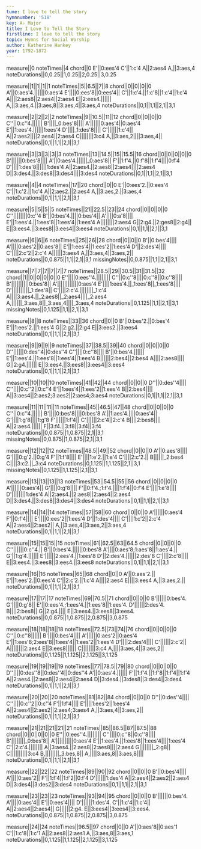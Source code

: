 ```yaml
---
tune: I love to tell the story
hymnnumber: '518'
key: A♭ Major
title: I Love to Tell the Story
firstline: I love to tell the story
topic: Hymns for Social Worship
author: Katherine Hankey
year: 1792-1872
---
```

measure||0
noteTimes||4
chord||0
E'||0:ees'4
C'||1:c'4
A||2:aes4
A,||3:aes,4
noteDurations||0,0.25||1,0.25||2,0.25||3,0.25

measure||1||1||1||1
noteTimes||5||6.5||7||8
chord||0||0||0||0
A'||0:aes'4.||||||0:aes'4
E'||||0:ees'8||0:ees'4||
C'||1:c'4.||1:c'8||1:c'4||1:c'4
A||||2:aes8||2:aes4||2:aes4
E||2:ees4.||||||
A,||3:aes,4.||3:aes,8||3:aes,4||3:aes,4
noteDurations||0,1||1,1||2,1||3,1

measure||2||2||2||2
noteTimes||9||10.5||11||12
chord||0||0||0||0
C''||0:c''4.||||||
B'||||_0:bes'8||||
A'||||||0:aes'4||0:aes'4
E'||1:ees'4.||||||1:ees'4
D'||||_1:des'8||||
C'||||||1:c'4||
A||2:aes2||||2:aes4||2:aes4
C||||||||3:c4
A,||3:aes,2||||3:aes,4||
noteDurations||0,1||1,1||2,1||3,1

measure||3||3||3||3||3
noteTimes||13||14.5||15||15.5||16
chord||0||0||0||0||0
B'||||||0:bes'8||||
A'||0:aes'4.||||||_0:aes'8||
F'||1:f'4.||0:f'8||1:f'4||||0:f'4
D'||||1:des'8||||||1:des'4
A||2:aes4.||2:aes8||2:aes4||||2:aes4
D||3:des4.||3:des8||3:des4||||3:des4
noteDurations||0,1||1,1||2,1||3,1

measure||4||4
noteTimes||17||20
chord||0||0
E'||0:ees'2.||0:ees'4
C'||1:c'2.||1:c'4
A||2:aes2.||2:aes4
A,||3:aes,2.||3:aes,4
noteDurations||0,1||1,1||2,1||3,1

measure||5||5||5||5
noteTimes||21||22.5||23||24
chord||0||0||0||0
C''||||||||0:c''4
B'||0:bes'4.||||0:bes'4||
A'||||0:a'8||||
E'||1:ees'4.||1:ees'8||1:ees'4||1:ees'4
A||||||||2:aes4
G||2:g4.||2:ges8||2:g4||
E||3:ees4.||3:ees8||3:ees4||3:ees4
noteDurations||0,1||1,1||2,1||3,1

measure||6||6||6
noteTimes||25||26||28
chord||0||0||0
B'||0:bes'4||||
A'||||0:aes'2||0:aes'8||
E'||1:ees'4||1:ees'2||1:ees'4
D'||2:des'4||||
C'||||2:c'2||2:c'4
A||||||3:aes4
A,||3:aes,4||3:aes,2||
noteDurations||0,0.875||1,1||2,1||3,1
missingNotes||0,0.875||1,1||2,1||3,1

measure||7||7||7||7||7||7
noteTimes||28.5||29||30.5||31||31.5||32
chord||1||0||0||0||0||0
E''||||0:ees''4.||||||||
C''||0:c''8||||0:c''8||0:c''8||||
B'||||||||||0:bes'8||
A'||||||||||||0:aes'4
E'||||1:ees'4.||_1:ees'8||_1:ees'8||||
D'||||||||||_1:des'8||
C'||||2:c'4.||||||||_1:c'4
A||||3:aes4.||_2:aes8||_2:aes4||||_2:aes4
A,||||||_3:aes,8||_3:aes,4||||_3:aes,4
noteDurations||0,1.125||1,1||2,1||3,1
missingNotes||0,1.125||1,1||2,1||3,1

measure||8||8
noteTimes||33||36
chord||0||0
B'||0:bes'2.||0:bes'4
E'||1:ees'2.||1:ees'4
G||2:g2.||2:g4
E||3:ees2.||3:ees4
noteDurations||0,1||1,1||2,1||3,1

measure||9||9||9||9
noteTimes||37||38.5||39||40
chord||0||0||0||0
D''||||||0:des''4||0:des''4
C''||||0:c''8||||
B'||0:bes'4.||||||
E'||1:ees'4.||1:ees'8||1:ees'4||1:ees'4
B||||||2:bes4||2:bes4
A||||2:aes8||||
G||2:g4.||||||
E||3:ees4.||3:ees8||3:ees4||3:ees4
noteDurations||0,1||1,1||2,1||3,1

measure||10||10||10
noteTimes||41||42||44
chord||0||0||0
D''||0:des''4||||
C''||||0:c''2||0:c''4
E'||1:ees'4||1:ees'2||1:ees'4
B||2:bes4||||
A||3:aes4||2:aes2;3:aes2||2:aes4;3:aes4
noteDurations||0,1||1,1||2,1||3,1

measure||11||11||11||11
noteTimes||45||46.5||47||48
chord||0||0||0||0
C''||0:c''4.||||||
B'||||0:bes'8||||0:bes'8
A'||1:aes'4.||||0:aes'4||
G'||||1:g'8||||1:g'8
F'||||||1:f'4||
C'||||||2:c'4||2:c'4
B||||2:bes8||||
A||2:aes4.||||||
F||3:f4.||3:f8||3:f4||3:f4
noteDurations||0,0.875||1,0.875||2,1||3,1
missingNotes||0,0.875||1,0.875||2,1||3,1

measure||12||12||12
noteTimes||48.5||49||52
chord||0||0||0
A'||0:aes'8||||
G'||||0:g'2.||0:g'4
F'||1:f'8||||
E'||||1:e'2.||1:e'4
C'||||2:c'2.||
B||||||_2:bes4
C||||3:c2.||_3:c4
noteDurations||0,1.125||1,1.125||2,1||3,1
missingNotes||0,1.125||1,1.125||2,1||3,1

measure||13||13||13||13
noteTimes||53||54.5||55||56
chord||0||0||0||0
A'||||||0:aes'4||
G'||||0:g'8||||
F'||0:f'4.;1:f'4.||||1:f'4||0:f'4
E'||||1:e'8||||
D'||||||||1:des'4
A||2:aes4.||2:aes8||2:aes4||2:aes4
D||3:des4.||3:des8||3:des4||3:des4
noteDurations||0,1||1,1||2,1||3,1

measure||14||14||14
noteTimes||57||58||60
chord||0||0||0
A'||||||0:aes'4
F'||0:f'4||||
E'||||0:ees'2||1:ees'4
D'||1:des'4||||
C'||||1:c'2||2:c'4
A||2:aes4||2:aes2||
A,||3:aes,4||3:aes,2||3:aes,4
noteDurations||0,1||1,1||2,1||3,1

measure||15||15||15||15
noteTimes||61||62.5||63||64.5
chord||0||0||0||0
C''||||||0:c''4.||
B'||0:bes'4.||||||0:bes'8
A'||||0:aes'8;1:aes'8||1:aes'4.||
G'||1:g'4.||||||
E'||||||2:ees'4.||1:ees'8
D'||2:des'4.||||||2:des'8
C'||||2:c'8||||
E||3:ees4.||3:ees8||3:ees4.||3:ees8
noteDurations||0,1||1,1||2,1||3,1

measure||16||16
noteTimes||65||68
chord||0||0
A'||0:aes'2.||
E'||1:ees'2.||0:ees'4
C'||2:c'2.||1:c'4
A||||2:aes4
E||||3:ees4
A,||3:aes,2.||
noteDurations||0,1||1,1||2,1||3,1

measure||17||17||17
noteTimes||69||70.5||71
chord||0||0||0
B'||||||0:bes'4.
G'||||0:g'8||
E'||0:ees'4.;1:ees'4.||1:ees'8||1:ees'4.
D'||||||2:des'4.
B||||2:bes8||
G||2:g4.||||
E||3:ees4.||3:ees8||3:ees4.
noteDurations||0,0.875||1,0.875||2,0.875||3,0.875

measure||18||18||18||18
noteTimes||72.5||73||74||76
chord||0||0||0||0
C''||0:c''8||||||
B'||||0:bes'4||||
A'||||||0:aes'2||0:aes'4
E'||1:ees'8;2:ees'8||1:ees'4||1:ees'2||1:ees'4
D'||||2:des'4||||
C'||||||2:c'2||
A||||||||2:aes4
E||3:ees8||||||
C||||||||3:c4
A,||||3:aes,4||3:aes,2||
noteDurations||0,1.125||1,1.125||2,1.125||3,1.125

measure||19||19||19||19
noteTimes||77||78.5||79||80
chord||0||0||0||0
D''||||0:des''8||0:des''4||0:des''4
A'||0:aes'4.||||||
F'||1:f'4.||1:f'8||1:f'4||1:f'4
A||2:aes4.||2:aes8||2:aes4||2:aes4
D||3:des4.||3:des8||3:des4||3:des4
noteDurations||0,1||1,1||2,1||3,1

measure||20||20||20
noteTimes||81||82||84
chord||0||0||0
D''||0:des''4||||
C''||||0:c''2||0:c''4
F'||1:f'4||||
E'||||1:ees'2||1:ees'4
A||2:aes4||2:aes2||2:aes4;3:aes4
A,||3:aes,4||3:aes,2||
noteDurations||0,1||1,1||2,1||3,1

measure||21||21||21||21||21
noteTimes||85||86.5||87||87.5||88
chord||0||0||0||0||0
E''||0:ees''4.||||||||
C''||||0:c''8||0:c''8||||
B'||||||||_0:bes'8||
A'||||||||||0:aes'4
E'||1:ees'4.||1:ees'8||1:ees'4||||1:ees'4
C'||2:c'4.||||||||
A||3:aes4.||2:aes8||2:aes8||||2:aes4
G||||||||_2:g8||
C||||||||||3:c4
B,||||||||_3:bes,8||
A,||||3:aes,8||3:aes,8||||
noteDurations||0,1||1,1||2,1||3,1

measure||22||22||22
noteTimes||89||90||92
chord||0||0||0
B'||0:bes'4||||
A'||||0:aes'2||
F'||1:f'4||1:f'2||0:f'4
D'||||||1:des'4
A||2:aes4||2:aes2||2:aes4
D||3:des4||3:des2||3:des4
noteDurations||0,1||1,1||2,1||3,1

measure||23||23||23
noteTimes||93||94||95
chord||0||0||0
B'||||||0:bes'4.
A'||||0:aes'4||
E'||0:ees'4||||
D'||||||1:des'4.
C'||1:c'4||1:c'4||
A||2:aes4||2:aes4||
G||||||2:g4.
E||3:ees4||3:ees4||3:ees4.
noteDurations||0,0.875||1,0.875||2,0.875||3,0.875

measure||24||24
noteTimes||96.5||97
chord||0||0
A'||0:aes'8||0:aes'1
C'||1:c'8||1:c'1
A||2:aes8||2:aes1
A,||3:aes,8||3:aes,1
noteDurations||0,1.125||1,1.125||2,1.125||3,1.125

